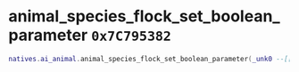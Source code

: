 # animal_species_flock_set_boolean_parameter `0x7C795382`

```lua
natives.ai_animal.animal_species_flock_set_boolean_parameter(_unk0 --[[ number ]], _unk1 --[[ number ]], _unk2 --[[ number ]], _unk3 --[[ number ]], _unk4 --[[ number ]])
```